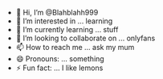 - 👋 Hi, I’m @Blahblahh999
- 👀 I’m interested in ... learning 
- 🌱 I’m currently learning ... stuff
- 💞️ I’m looking to collaborate on ... onlyfans
- 📫 How to reach me ... ask my mum
- 😄 Pronouns: ... something 
- ⚡ Fun fact: ... I like lemons

<!---
Blahblahh999/Blahblahh999 is a ✨ special ✨ repository because its `README.md` (this file) appears on your GitHub profile.
You can click the Preview link to take a look at your changes.
--->

